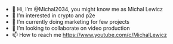 - 👋 Hi, I’m @Michal2034, you might know me as Michal Lewicz
- 👀 I’m interested in crypto and p2e
- 🌱 I’m currently doing marketing for few projects
- 💞️ I’m looking to collaborate on video production
- 📫 How to reach me https://www.youtube.com/c/MichalLewicz

<!---
Michal2034/Michal2034 is a ✨ special ✨ repository because its `README.md` (this file) appears on your GitHub profile.
You can click the Preview link to take a look at your changes.
--->
